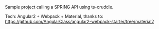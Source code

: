 Sample project calling a SPRING API using ts-cruddie.

Tech: Angular2 + Webpack + Material, thanks to:
https://github.com/AngularClass/angular2-webpack-starter/tree/material2

